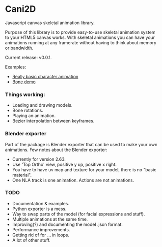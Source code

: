 Cani2D
======

Javascript canvas skeletal animation library.

Purpose of this library is to provide easy-to-use skeletal animation system to your HTML5 canvas works.
With skeletal animations you can have your animations running at any framerate without having to think about memory or bandwidth.

Current release: v0.0.1.

Examples: 
* [Really basic character animation](http://laquendi.github.com/Cani2D/examples/milhi.html)
* [Bone demo](http://laquendi.github.com/Cani2D/examples/tube.html)

### Things working:

* Loading and drawing models.
* Bone rotations.
* Playing an animation.
* Bezier interpolation between keyframes.

### Blender exporter

Part of the package is Blender exporter that can be used to make your own animations. 
Few notes about the Blender exporter:
* Currently for version 2.63.
* Use 'Top Ortho' view, positive y up, positive x right.
* You have to have uv map and texture for your model, there is no "basic material".
* One NLA track is one animation. Actions are not animations.

### TODO
* Documentation & examples.
* Python exporter is a mess.
* Way to swap parts of the model (for facial expressions and stuff).
* Multiple animations at the same time.
* Improving(?) and documenting the model .json format.
* Performance improvements.
* Getting rid of for ... in loops.
* A lot of other stuff.

